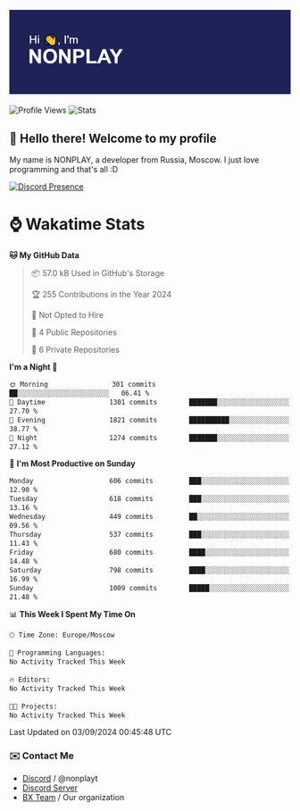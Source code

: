 ![Discord Presence](./header.png)
<br></br>
![Profile Views](https://komarev.com/ghpvc/?username=NONPLAYT&color=blue&style=for-the-badge)
![Stats](https://img.shields.io/badge/0%25-OPTIMIZED-orange?style=for-the-badge)


## :wave: Hello there! Welcome to my profile

My name is NONPLAY, a developer from Russia, Moscow. I just love programming and that's all :D

[![Discord Presence](https://lanyard.cnrad.dev/api/597087584090587177?showDisplayName=true)](https://discord.com/users/597087584090587177) 

# ⌚ Wakatime Stats

<!--START_SECTION:waka-->
**🐱 My GitHub Data** 

> 📦 57.0 kB Used in GitHub's Storage 
 > 
> 🏆 255 Contributions in the Year 2024
 > 
> 🚫 Not Opted to Hire
 > 
> 📜 4 Public Repositories 
 > 
> 🔑 6 Private Repositories 
 > 
**I'm a Night 🦉** 

```text
🌞 Morning                301 commits         ██░░░░░░░░░░░░░░░░░░░░░░░   06.41 % 
🌆 Daytime                1301 commits        ███████░░░░░░░░░░░░░░░░░░   27.70 % 
🌃 Evening                1821 commits        ██████████░░░░░░░░░░░░░░░   38.77 % 
🌙 Night                  1274 commits        ███████░░░░░░░░░░░░░░░░░░   27.12 % 
```
📅 **I'm Most Productive on Sunday** 

```text
Monday                   606 commits         ███░░░░░░░░░░░░░░░░░░░░░░   12.90 % 
Tuesday                  618 commits         ███░░░░░░░░░░░░░░░░░░░░░░   13.16 % 
Wednesday                449 commits         ██░░░░░░░░░░░░░░░░░░░░░░░   09.56 % 
Thursday                 537 commits         ███░░░░░░░░░░░░░░░░░░░░░░   11.43 % 
Friday                   680 commits         ████░░░░░░░░░░░░░░░░░░░░░   14.48 % 
Saturday                 798 commits         ████░░░░░░░░░░░░░░░░░░░░░   16.99 % 
Sunday                   1009 commits        █████░░░░░░░░░░░░░░░░░░░░   21.48 % 
```


📊 **This Week I Spent My Time On** 

```text
🕑︎ Time Zone: Europe/Moscow

💬 Programming Languages: 
No Activity Tracked This Week

🔥 Editors: 
No Activity Tracked This Week

🐱‍💻 Projects: 
No Activity Tracked This Week
```


 Last Updated on 03/09/2024 00:45:48 UTC
<!--END_SECTION:waka-->

### ✉️ Contact Me

- [Discord](https://discord.com/users/597087584090587177) / @nonplayt
- [Discord Server](https://discord.gg/p7cxhw7E2M)
- [BX Team](https://github.com/BX-Team) / Our organization
